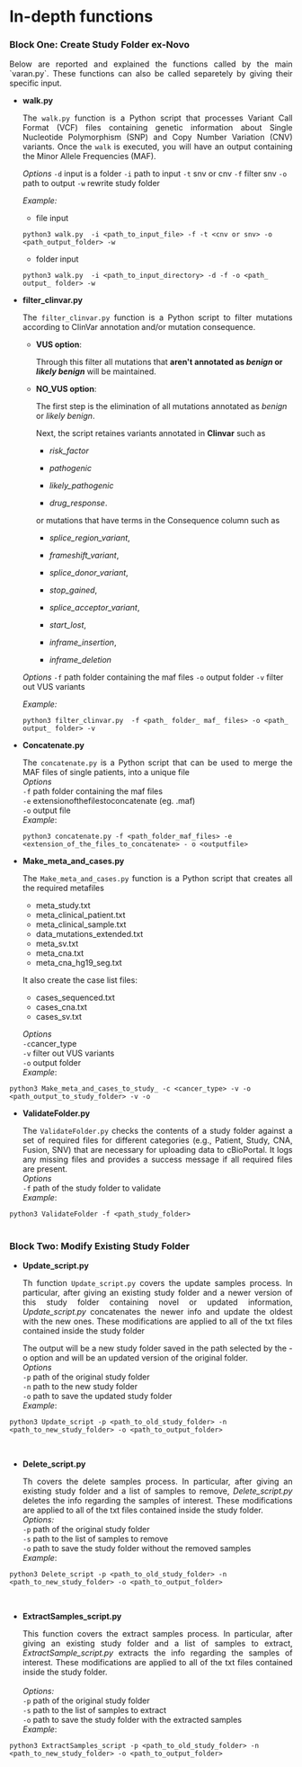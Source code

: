 
# In-depth functions

### Block One: Create Study Folder ex-Novo

<p align="justify">Below are reported and explained the functions called by the main `varan.py`. These functions can also be called separetely by giving their specific input.

* **walk.py**<br><p align="justify">The `walk.py`  function is a Python script that processes Variant Call Format (VCF) files containing genetic information about Single Nucleotide Polymorphism (SNP) and Copy Number Variation (CNV) variants. Once the `walk` is executed, you will have an output containing the Minor Allele Frequencies (MAF).

	*Options*
	`-d` input is a folder
	`-i` path to input
	`-t` snv or cnv
	`-f` filter snv
	`-o` path to output
	`-w` rewrite study folder

	*Example:*
	- file input
	```
	python3 walk.py  -i <path_to_input_file> -f -t <cnv or snv> -o <path_output_folder> -w
	```
	- folder input
	```
	python3 walk.py  -i <path_to_input_directory> -d -f -o <path_ output_ folder> -w
	```

* **filter_clinvar.py**<br><p align="justify">The `filter_clinvar.py` function is a Python script to filter mutations according to ClinVar annotation and/or mutation consequence.

	-  **VUS option**:

		Through this filter all mutations that **aren't annotated as *benign* or *likely benign*** will be maintained.

  

	-  **NO_VUS option**:

		The first step is the elimination of all mutations annotated as *benign* or *likely benign*.

		Next, the script retaines variants annotated in **Clinvar** such as

		-  *risk_factor*

		-  *pathogenic*

		-  *likely_pathogenic*

		-  *drug_response*.

		
		or mutations that have terms in the Consequence column such as

  

		-  *splice_region_variant*,

		-  *frameshift_variant*,

		-  *splice_donor_variant*,

		-  *stop_gained*,

		-  *splice_acceptor_variant*,

		-  *start_lost*,

		-  *inframe_insertion*,

		-  *inframe_deletion*

	*Options*
	`-f` path folder containing the maf files
	`-o` output folder
	`-v` filter out VUS variants

	*Example:*
	```
	python3 filter_clinvar.py  -f <path_ folder_ maf_ files> -o <path_ output_ folder> -v
	```



  
* **Concatenate.py**<p align="justify"> The `concatenate.py` is a Python script that can be used to merge the MAF files of single 	patients, into a unique file<br> *Options*<br> `-f` path folder containing the maf files<br> `-e` extensionofthefilestoconcatenate (eg. .maf) <br> `-o` output file<br>
 *Example*:
	```
	python3 concatenate.py -f <path_folder_maf_files> -e <extension_of_the_files_to_concatenate> - o <outputfile>
	```

  
* **Make_meta_and_cases.py**<br><p align="justify"> The `Make_meta_and_cases.py` function is a Python script that creates all the required metafiles
	* meta_study.txt
	* meta_clinical_patient.txt
	* meta_clinical_sample.txt
	* data_mutations_extended.txt
	* meta_sv.txt
	* meta_cna.txt
	* meta_cna_hg19_seg.txt

	It also create the case list files:
	* cases_sequenced.txt
	* cases_cna.txt
	* cases_sv.txt		

	*Options* <br>`-c`cancer_type <br>`-v` filter out VUS variants<br>`-o` output folder<br>
*Example*:
```
python3 Make_meta_and_cases_to_study_ -c <cancer_type> -v -o <path_output_to_study_folder> -v -o
```

* **ValidateFolder.py**<br><p align="justify"> The `ValidateFolder.py` checks the contents of a study folder against a set of required files for different categories (e.g., Patient, Study, CNA, Fusion, SNV) that are necessary for uploading data to cBioPortal. It logs any missing files and provides a success message if all required files are present.<br>
*Options* <br>`-f` path of the study folder to validate<br>
*Example*:
```
python3 ValidateFolder -f <path_study_folder> 
```
#
### Block Two: Modify Existing Study Folder

 * **Update_script.py**<br><p align="justify">Th function `Update_script.py` covers the update samples process. In particular, after giving an existing study folder and a newer version of this study folder containing novel or updated information, *Update_script.py* concatenates the newer info and update the oldest with the new ones. These modifications are applied to all of the txt files contained inside the study folder<p align="justify">The output will be a new study folder saved in the path selected by the -o option and will be an updated version of the original folder.<br>
 *Options*<br>`-p` path of the original study folder<br>`-n` path to the new study folder<br>`-o` path to save the updated study folder<br>
*Example*: 
```
python3 Update_script -p <path_to_old_study_folder> -n <path_to_new_study_folder> -o <path_to_output_folder>
```
<br>

* **Delete_script.py**<br> <p align="justify">Th covers the delete samples process. In particular, after giving an existing study folder and a list of samples to remove, *Delete_script.py* deletes the info regarding the samples of interest. These modifications are applied to all of the txt files contained inside the study folder.<br>
*Options:*<br>`-p` path of the original study folder<br>`-s` path to the list of samples to remove<br>`-o` path to save the study folder without the removed samples<br>
*Example*:
```
python3 Delete_script -p <path_to_old_study_folder> -n <path_to_new_study_folder> -o <path_to_output_folder>
```
<br>

* **ExtractSamples_script.py**<br><p align="justify">This function covers the extract samples process. In particular, after giving an existing study folder and a list of samples to extract, *ExtractSample_script.py* extracts the info regarding the samples of interest. These modifications are applied to all of the txt files contained inside the study folder.<br><br>*Options:*<br>`-p` path of the original study folder<br>`-s` path to the list of samples to extract<br>`-o` path to save the study folder with the extracted samples<br>
*Example*:
```
python3 ExtractSamples_script -p <path_to_old_study_folder> -n <path_to_new_study_folder> -o <path_to_output_folder>
```

